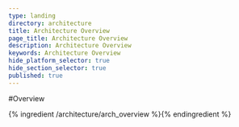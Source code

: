 ```yaml
---
type: landing
directory: architecture
title: Architecture Overview
page_title: Architecture Overview
description: Architecture Overview
keywords: Architecture Overview
hide_platform_selector: true
hide_section_selector: true
published: true
---
```


#Overview

{% ingredient /architecture/arch_overview %}{% endingredient %}

